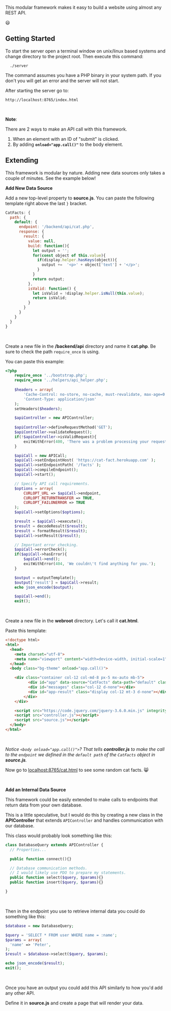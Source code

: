 This modular framework makes it easy to build a website using almost any REST API.

:smiley:

## Getting Started

To start the server open a terminal window on unix/linux based systems and change
directory to the project root. Then execute this command:

```
  ./server
```

The command assumes you have a PHP binary in your system path. If you don't you
will get an error and the server will not start.

After starting the server go to:

```
http://localhost:8765/index.html
```

<br/>

**Note**:
<br/>

There are 2 ways to make an API call with this framework.

  1. When an element with an ID of "submit" is clicked.
  2. By adding **```onload="app.call()"```** to the body element.<br/>


## Extending

This framework is modular by nature. Adding new data sources only takes a couple of minutes. See the example below!

<a name="extending-add-new-source"></a>
**Add New Data Source**

Add a new top-level property to **source.js**. You can paste the following template right above the last ```}``` bracket.

```javascript
CatFacts: {
  path: {
    default: {
      endpoint: '/backend/api/cat.php',
      response: {
        result: {
          value: null,
          build: function(){
            let output = '';
            for(const object of this.value){
              if(display.helper.hasKeys(object)){
                output +=  '<p>' + object['text'] + '</p>';
              }
            }
            return output;
          },
          isValid: function() {
            let isValid = !display.helper.isNull(this.value);
            return isValid;
          }
        }
      }
    }
  }
}
```

<br/>

Create a new file in the **/backend/api** directory and name it **cat.php**. Be sure to check the path ```require_once``` is using.<br/>

You can paste this example:

```php
<?php
    require_once '../bootstrap.php';
    require_once '../helpers/api_helper.php';
    
    $headers = array(
        'Cache-Control: no-store, no-cache, must-revalidate, max-age=0',
        'Content-Type: application/json'
    );
    setHeaders($headers);

    $apiController = new APIController;
    
    $apiController->defineRequestMethod('GET');
    $apiController->validateRequest();
    if(!$apiController->isValidRequest){
        exitWithError(400, 'There was a problem processing your request.');
    }

    $apiCall = new APICall;
    $apiCall->setEndpointHost( 'https://cat-fact.herokuapp.com' );
    $apiCall->setEndpointPath( '/facts' );
    $apiCall->compileEndpoint();
    $apiCall->start();

    // Specify API call requirements.
    $options = array(
        CURLOPT_URL => $apiCall->endpoint,
        CURLOPT_RETURNTRANSFER => TRUE,
        CURLOPT_FAILONERROR => TRUE
    );
    $apiCall->setOptions($options);

    $result = $apiCall->execute();
    $result = decodeResult($result);
    $result = formatResult($result);
    $apiCall->setResult($result);

    // Important error checking.
    $apiCall->errorCheck();
    if($apiCall->hasError){
        $apiCall->end();
        exitWithError(404, 'We couldn\'t find anything for you.');
    }

    $output = outputTemplate();
    $output['result'] = $apiCall->result;
    echo json_encode($output);

    $apiCall->end();
    exit();
```

<br/>

Create a new file in the **webroot** directory. Let's call it **cat.html**.

Paste this template:

```html
<!doctype html>
<html>
  <head>
    <meta charset="utf-8">
    <meta name="viewport" content="width=device-width, initial-scale=1">
  </head>
  <body class="bg-theme" onload="app.call()">

    <div class="container col-12 col-md-8 px-5 mx-auto mb-5">
          <div id="app" data-source="CatFacts" data-path="default" class="col-12"></div>
          <div id="messages" class="col-12 d-none"></div>
          <div id="app-result" class="display col-12 mt-3 d-none"></div>
        </div>
    </div>

    <script src="https://code.jquery.com/jquery-3.6.0.min.js" integrity="sha256-/xUj+3OJU5yExlq6GSYGSHk7tPXikynS7ogEvDej/m4=" crossorigin="anonymous"></script>
    <script src="controller.js"></script>
    <script src="source.js"></script>
  </body>
</html>
```

<br/>

*Notice ```<body onload="app.call()">```? That tells **controller.js** to make the call to the ```endpoint``` we defined in the ```default path``` of the ```CatFacts``` object in **source.js**.*

Now go to [localhost:8765/cat.html](http://localhost:8765/cat.html) to see some random cat facts. :smile_cat:

<br/>

<a name="extending-add-internal-source"></a>
**Add an Internal Data Source**

This framework could be easily extended to make calls to endpoints that return data from your own database.

This is a little speculative, but I would do this by creating a new class in the **APIController** that extends ```APIController``` and handles communication with our database.

This class would probably look something like this:

```php
class DatabaseQuery extends APIController {
  // Properties...

  public function connect(){}

  // Database communication methods.
  // I would likely use PDO to prepare my statements.
  public function select($query, $params){}
  public function insert($query, $params){}

}
```

<br/>

Then in the endpoint you use to retrieve internal data you could do something like this:

```php
$database = new DatabaseQuery;

$query = 'SELECT * FROM user WHERE name = :name';
$params = array(
  'name' => 'Peter',
);
$result = $database->select($query, $params);

echo json_encode($result);
exit();
```

<br/>

Once you have an output you could add this API similarly to how you'd add any other API.

Define it in **source.js** and create a page that will render your data.

